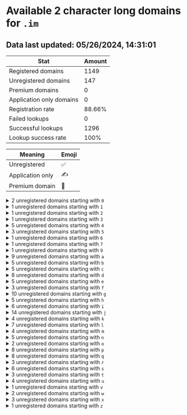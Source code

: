 # Available 2 character long domains for `.im`

## Data last updated: 05/26/2024, 14:31:01

|Stat|Amount|
|--|--|
|Registered domains|1149|
|Unregistered domains|147|
|Premium domains|0|
|Application only domains|0|
|Registration rate|88.66%|
|Failed lookups|0|
|Successful lookups|1296|
|Lookup success rate|100%|


|Meaning|Emoji|
|--|--|
|Unregistered|:white_check_mark:|
|Application only|:writing_hand:|
|Premium domain|:gem:|

<details>
<summary>2 unregistered domains starting with <bold><code>0</code></bold></summary>

|Type|Domain|
|--|--|
|:white_check_mark:|`09.im`|
|:white_check_mark:|`0h.im`|
</details>
<details>
<summary>1 unregistered domains starting with <bold><code>1</code></bold></summary>

|Type|Domain|
|--|--|
|:white_check_mark:|`19.im`|
</details>
<details>
<summary>1 unregistered domains starting with <bold><code>2</code></bold></summary>

|Type|Domain|
|--|--|
|:white_check_mark:|`2q.im`|
</details>
<details>
<summary>1 unregistered domains starting with <bold><code>3</code></bold></summary>

|Type|Domain|
|--|--|
|:white_check_mark:|`3e.im`|
</details>
<details>
<summary>5 unregistered domains starting with <bold><code>4</code></bold></summary>

|Type|Domain|
|--|--|
|:white_check_mark:|`42.im`|
|:white_check_mark:|`4q.im`|
|:white_check_mark:|`4w.im`|
|:white_check_mark:|`4x.im`|
|:white_check_mark:|`4y.im`|
</details>
<details>
<summary>3 unregistered domains starting with <bold><code>5</code></bold></summary>

|Type|Domain|
|--|--|
|:white_check_mark:|`56.im`|
|:white_check_mark:|`5l.im`|
|:white_check_mark:|`5x.im`|
</details>
<details>
<summary>1 unregistered domains starting with <bold><code>6</code></bold></summary>

|Type|Domain|
|--|--|
|:white_check_mark:|`6c.im`|
</details>
<details>
<summary>1 unregistered domains starting with <bold><code>7</code></bold></summary>

|Type|Domain|
|--|--|
|:white_check_mark:|`7h.im`|
</details>
<details>
<summary>1 unregistered domains starting with <bold><code>9</code></bold></summary>

|Type|Domain|
|--|--|
|:white_check_mark:|`9w.im`|
</details>
<details>
<summary>9 unregistered domains starting with <bold><code>a</code></bold></summary>

|Type|Domain|
|--|--|
|:white_check_mark:|`a1.im`|
|:white_check_mark:|`a2.im`|
|:white_check_mark:|`a3.im`|
|:white_check_mark:|`a9.im`|
|:white_check_mark:|`ae.im`|
|:white_check_mark:|`aq.im`|
|:white_check_mark:|`ar.im`|
|:white_check_mark:|`av.im`|
|:white_check_mark:|`aw.im`|
</details>
<details>
<summary>5 unregistered domains starting with <bold><code>b</code></bold></summary>

|Type|Domain|
|--|--|
|:white_check_mark:|`bg.im`|
|:white_check_mark:|`bh.im`|
|:white_check_mark:|`bk.im`|
|:white_check_mark:|`bt.im`|
|:white_check_mark:|`bu.im`|
</details>
<details>
<summary>5 unregistered domains starting with <bold><code>c</code></bold></summary>

|Type|Domain|
|--|--|
|:white_check_mark:|`cb.im`|
|:white_check_mark:|`cc.im`|
|:white_check_mark:|`ct.im`|
|:white_check_mark:|`cx.im`|
|:white_check_mark:|`cy.im`|
</details>
<details>
<summary>8 unregistered domains starting with <bold><code>d</code></bold></summary>

|Type|Domain|
|--|--|
|:white_check_mark:|`d2.im`|
|:white_check_mark:|`d3.im`|
|:white_check_mark:|`d4.im`|
|:white_check_mark:|`da.im`|
|:white_check_mark:|`dd.im`|
|:white_check_mark:|`de.im`|
|:white_check_mark:|`dh.im`|
|:white_check_mark:|`di.im`|
</details>
<details>
<summary>5 unregistered domains starting with <bold><code>e</code></bold></summary>

|Type|Domain|
|--|--|
|:white_check_mark:|`e2.im`|
|:white_check_mark:|`e8.im`|
|:white_check_mark:|`e9.im`|
|:white_check_mark:|`eh.im`|
|:white_check_mark:|`er.im`|
</details>
<details>
<summary>3 unregistered domains starting with <bold><code>f</code></bold></summary>

|Type|Domain|
|--|--|
|:white_check_mark:|`f5.im`|
|:white_check_mark:|`f9.im`|
|:white_check_mark:|`fl.im`|
</details>
<details>
<summary>10 unregistered domains starting with <bold><code>g</code></bold></summary>

|Type|Domain|
|--|--|
|:white_check_mark:|`g3.im`|
|:white_check_mark:|`g7.im`|
|:white_check_mark:|`gc.im`|
|:white_check_mark:|`gi.im`|
|:white_check_mark:|`gj.im`|
|:white_check_mark:|`gk.im`|
|:white_check_mark:|`gp.im`|
|:white_check_mark:|`gt.im`|
|:white_check_mark:|`gu.im`|
|:white_check_mark:|`gy.im`|
</details>
<details>
<summary>5 unregistered domains starting with <bold><code>h</code></bold></summary>

|Type|Domain|
|--|--|
|:white_check_mark:|`h2.im`|
|:white_check_mark:|`h4.im`|
|:white_check_mark:|`h8.im`|
|:white_check_mark:|`hc.im`|
|:white_check_mark:|`ho.im`|
</details>
<details>
<summary>6 unregistered domains starting with <bold><code>i</code></bold></summary>

|Type|Domain|
|--|--|
|:white_check_mark:|`i8.im`|
|:white_check_mark:|`ia.im`|
|:white_check_mark:|`ii.im`|
|:white_check_mark:|`ij.im`|
|:white_check_mark:|`is.im`|
|:white_check_mark:|`iv.im`|
</details>
<details>
<summary>14 unregistered domains starting with <bold><code>j</code></bold></summary>

|Type|Domain|
|--|--|
|:white_check_mark:|`j0.im`|
|:white_check_mark:|`j1.im`|
|:white_check_mark:|`j4.im`|
|:white_check_mark:|`j5.im`|
|:white_check_mark:|`j6.im`|
|:white_check_mark:|`j7.im`|
|:white_check_mark:|`j8.im`|
|:white_check_mark:|`jd.im`|
|:white_check_mark:|`je.im`|
|:white_check_mark:|`jj.im`|
|:white_check_mark:|`jn.im`|
|:white_check_mark:|`jo.im`|
|:white_check_mark:|`js.im`|
|:white_check_mark:|`jw.im`|
</details>
<details>
<summary>4 unregistered domains starting with <bold><code>k</code></bold></summary>

|Type|Domain|
|--|--|
|:white_check_mark:|`k6.im`|
|:white_check_mark:|`kd.im`|
|:white_check_mark:|`ks.im`|
|:white_check_mark:|`ku.im`|
</details>
<details>
<summary>7 unregistered domains starting with <bold><code>l</code></bold></summary>

|Type|Domain|
|--|--|
|:white_check_mark:|`l0.im`|
|:white_check_mark:|`lc.im`|
|:white_check_mark:|`le.im`|
|:white_check_mark:|`lh.im`|
|:white_check_mark:|`li.im`|
|:white_check_mark:|`lo.im`|
|:white_check_mark:|`lp.im`|
</details>
<details>
<summary>4 unregistered domains starting with <bold><code>m</code></bold></summary>

|Type|Domain|
|--|--|
|:white_check_mark:|`m0.im`|
|:white_check_mark:|`m2.im`|
|:white_check_mark:|`md.im`|
|:white_check_mark:|`mm.im`|
</details>
<details>
<summary>5 unregistered domains starting with <bold><code>n</code></bold></summary>

|Type|Domain|
|--|--|
|:white_check_mark:|`n0.im`|
|:white_check_mark:|`ng.im`|
|:white_check_mark:|`nj.im`|
|:white_check_mark:|`nk.im`|
|:white_check_mark:|`nn.im`|
</details>
<details>
<summary>2 unregistered domains starting with <bold><code>o</code></bold></summary>

|Type|Domain|
|--|--|
|:white_check_mark:|`o6.im`|
|:white_check_mark:|`od.im`|
</details>
<details>
<summary>8 unregistered domains starting with <bold><code>p</code></bold></summary>

|Type|Domain|
|--|--|
|:white_check_mark:|`p5.im`|
|:white_check_mark:|`p8.im`|
|:white_check_mark:|`pb.im`|
|:white_check_mark:|`pc.im`|
|:white_check_mark:|`pf.im`|
|:white_check_mark:|`pk.im`|
|:white_check_mark:|`pl.im`|
|:white_check_mark:|`pr.im`|
</details>
<details>
<summary>8 unregistered domains starting with <bold><code>q</code></bold></summary>

|Type|Domain|
|--|--|
|:white_check_mark:|`q3.im`|
|:white_check_mark:|`q8.im`|
|:white_check_mark:|`q9.im`|
|:white_check_mark:|`qc.im`|
|:white_check_mark:|`qh.im`|
|:white_check_mark:|`qm.im`|
|:white_check_mark:|`qw.im`|
|:white_check_mark:|`qx.im`|
</details>
<details>
<summary>3 unregistered domains starting with <bold><code>r</code></bold></summary>

|Type|Domain|
|--|--|
|:white_check_mark:|`ri.im`|
|:white_check_mark:|`rx.im`|
|:white_check_mark:|`ry.im`|
</details>
<details>
<summary>6 unregistered domains starting with <bold><code>s</code></bold></summary>

|Type|Domain|
|--|--|
|:white_check_mark:|`sa.im`|
|:white_check_mark:|`sb.im`|
|:white_check_mark:|`sc.im`|
|:white_check_mark:|`sg.im`|
|:white_check_mark:|`sh.im`|
|:white_check_mark:|`sv.im`|
</details>
<details>
<summary>3 unregistered domains starting with <bold><code>t</code></bold></summary>

|Type|Domain|
|--|--|
|:white_check_mark:|`tg.im`|
|:white_check_mark:|`th.im`|
|:white_check_mark:|`tw.im`|
</details>
<details>
<summary>4 unregistered domains starting with <bold><code>u</code></bold></summary>

|Type|Domain|
|--|--|
|:white_check_mark:|`u1.im`|
|:white_check_mark:|`u8.im`|
|:white_check_mark:|`um.im`|
|:white_check_mark:|`uz.im`|
</details>
<details>
<summary>1 unregistered domains starting with <bold><code>v</code></bold></summary>

|Type|Domain|
|--|--|
|:white_check_mark:|`vo.im`|
</details>
<details>
<summary>2 unregistered domains starting with <bold><code>w</code></bold></summary>

|Type|Domain|
|--|--|
|:white_check_mark:|`we.im`|
|:white_check_mark:|`wf.im`|
</details>
<details>
<summary>3 unregistered domains starting with <bold><code>x</code></bold></summary>

|Type|Domain|
|--|--|
|:white_check_mark:|`x9.im`|
|:white_check_mark:|`xh.im`|
|:white_check_mark:|`xl.im`|
</details>
<details>
<summary>1 unregistered domains starting with <bold><code>z</code></bold></summary>

|Type|Domain|
|--|--|
|:white_check_mark:|`zb.im`|
</details>